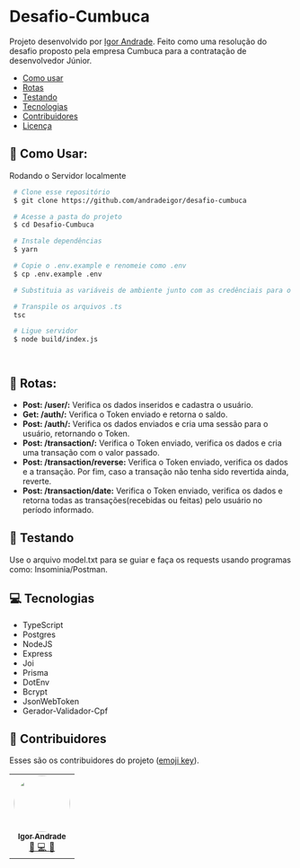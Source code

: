 # Desafio-Cumbuca

Projeto desenvolvido por [Igor Andrade](https://github.com/andradeigor). Feito como uma resolução do desafio proposto pela empresa Cumbuca para a contratação de desenvolvedor Júnior.

- [Como usar](#-como-usar)
- [Rotas](#-rotas)
- [Testando](#-testando)
- [Tecnologias](#-tecnologias)
- [Contribuidores](#-contribuidores)
- [Licença](#-licença)

## 🤖 Como Usar:

Rodando o Servidor localmente

```bash
 # Clone esse repositório
 $ git clone https://github.com/andradeigor/desafio-cumbuca

 # Acesse a pasta do projeto
 $ cd Desafio-Cumbuca

 # Instale dependências
 $ yarn

 # Copie o .env.example e renomeie como .env
 $ cp .env.example .env

 # Substituia as variáveis de ambiente junto com as credênciais para o login no banco de dados

 # Transpile os arquivos .ts
 tsc

 # Ligue servidor
 $ node build/index.js




```

## 📜 Rotas:

- **Post: /user/:** Verifica os dados inseridos e cadastra o usuário.
- **Get: /auth/:** Verifica o Token enviado e retorna o saldo.
- **Post: /auth/:** Verifica os dados enviados e cria uma sessão para o usuário, retornando o Token.
- **Post: /transaction/:** Verifica o Token enviado, verifica os dados e cria uma transação com o valor passado.
- **Post: /transaction/reverse:** Verifica o Token enviado, verifica os dados e a transação. Por fim, caso a transação não tenha sido revertida ainda, reverte.
- **Post: /transaction/date:** Verifica o Token enviado, verifica os dados e retorna todas as transações(recebidas ou feitas) pelo usuário no período informado.

## 🚧 Testando

Use o arquivo model.txt para se guiar e faça os requests usando programas como: Insominia/Postman.

## 💻 Tecnologias

- TypeScript
- Postgres
- NodeJS
- Express
- Joi
- Prisma
- DotEnv
- Bcrypt
- JsonWebToken
- Gerador-Validador-Cpf

## 👥 Contribuidores

Esses são os contribuidores do projeto (<a href="https://allcontributors.org/docs/en/emoji-key">emoji key</a>).

<table>
  <tr>
    <td align="center"><a href="https://github.com/andradeigor"><img style="border-radius: 50%;" src="https://avatars.githubusercontent.com/u/21049910?v=4" width="100px;" alt=""/><br /><sub><b>Igor Andrade</b></sub></a><br /><a href="https://github.com/andradeigor/DiscordBotUFRJ/commits?author=andradeigor" title="Igor Andrade">🤔 💻 🚧</a></td>
  </tr>
</table>

